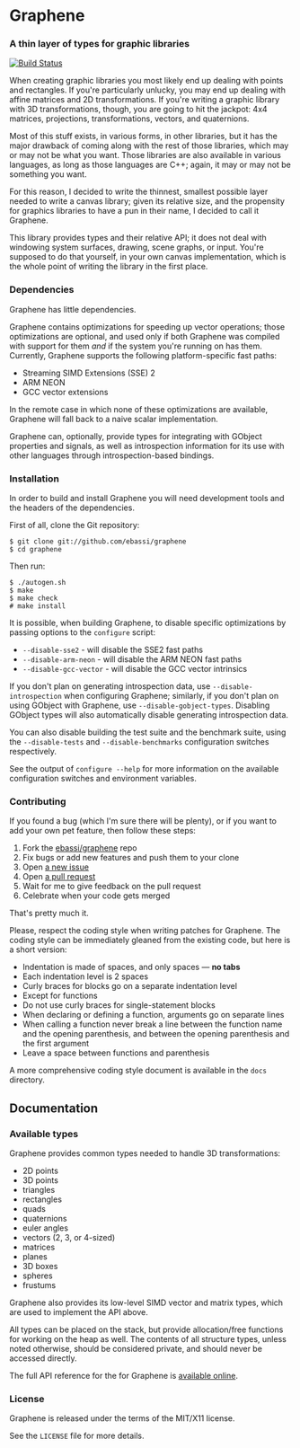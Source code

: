 # Graphene
###  A thin layer of types for graphic libraries

[![Build Status](https://travis-ci.org/ebassi/graphene.svg?branch=master)](https://travis-ci.org/ebassi/graphene)

When creating graphic libraries you most likely end up dealing with points
and rectangles. If you're particularly unlucky, you may end up dealing
with affine matrices and 2D transformations. If you're writing a graphic
library with 3D transformations, though, you are going to hit the jackpot:
4x4 matrices, projections, transformations, vectors, and quaternions.

Most of this stuff exists, in various forms, in other libraries, but it
has the major drawback of coming along with the rest of those libraries,
which may or may not be what you want. Those libraries are also available
in various languages, as long as those languages are C++; again, it may or
may not be something you want.

For this reason, I decided to write the thinnest, smallest possible layer
needed to write a canvas library; given its relative size, and the
propensity for graphics libraries to have a pun in their name, I decided
to call it Graphene.

This library provides types and their relative API; it does not deal with
windowing system surfaces, drawing, scene graphs, or input. You're
supposed to do that yourself, in your own canvas implementation, which is
the whole point of writing the library in the first place.

### Dependencies

Graphene has little dependencies.

Graphene contains optimizations for speeding up vector operations; those
optimizations are optional, and used only if both Graphene was compiled
with support for them *and* if the system you're running on has them.
Currently, Graphene supports the following platform-specific fast paths:

 * Streaming SIMD Extensions (SSE) 2
 * ARM NEON
 * GCC vector extensions

In the remote case in which none of these optimizations are available,
Graphene will fall back to a naive scalar implementation.

Graphene can, optionally, provide types for integrating with GObject
properties and signals, as well as introspection information for its
use with other languages through introspection-based bindings.

### Installation

In order to build and install Graphene you will need development tools and
the headers of the dependencies.

First of all, clone the Git repository:

    $ git clone git://github.com/ebassi/graphene
    $ cd graphene

Then run:

    $ ./autogen.sh
    $ make
    $ make check
    # make install

It is possible, when building Graphene, to disable specific optimizations by
passing options to the `configure` script:

 * `--disable-sse2` - will disable the SSE2 fast paths
 * `--disable-arm-neon` - will disable the ARM NEON fast paths
 * `--disable-gcc-vector` - will disable the GCC vector intrinsics

If you don't plan on generating introspection data, use `--disable-introspection`
when configuring Graphene; similarly, if you don't plan on using GObject with
Graphene, use `--disable-gobject-types`. Disabling GObject types will also
automatically disable generating introspection data.

You can also disable building the test suite and the benchmark suite, using
the `--disable-tests` and `--disable-benchmarks` configuration switches
respectively.

See the output of `configure --help` for more information on the available
configuration switches and environment variables.

### Contributing

If you found a bug (which I'm sure there will be plenty), or if you want
to add your own pet feature, then follow these steps:

 1. Fork the [ebassi/graphene](https://github.com/ebassi/graphene) repo
 2. Fix bugs or add new features and push them to your clone
 3. Open [a new issue](https://github.com/ebassi/graphene/issues/new)
 4. Open [a pull request](https://github.com/ebassi/graphene/pulls)
 5. Wait for me to give feedback on the pull request
 6. Celebrate when your code gets merged

That's pretty much it.

Please, respect the coding style when writing patches for Graphene. The
coding style can be immediately gleaned from the existing code, but here is
a short version:

 * Indentation is made of spaces, and only spaces — **no tabs**
 * Each indentation level is 2 spaces
 * Curly braces for blocks go on a separate indentation level
  * Except for functions
 * Do not use curly braces for single-statement blocks
 * When declaring or defining a function, arguments go on separate
   lines
 * When calling a function never break a line between the function
   name and the opening parenthesis, and between the opening parenthesis
   and the first argument
 * Leave a space between functions and parenthesis

A more comprehensive coding style document is available in the `docs`
directory.

## Documentation

### Available types

Graphene provides common types needed to handle 3D transformations:

 * 2D points
 * 3D points
 * triangles
 * rectangles
 * quads
 * quaternions
 * euler angles
 * vectors (2, 3, or 4-sized)
 * matrices
 * planes
 * 3D boxes
 * spheres
 * frustums

Graphene also provides its low-level SIMD vector and matrix types, which are
used to implement the API above.

All types can be placed on the stack, but provide allocation/free functions
for working on the heap as well. The contents of all structure types, unless
noted otherwise, should be considered private, and should never be accessed
directly.

The full API reference for the for Graphene is [available
online](http://ebassi.github.io/graphene/docs/).

### License

Graphene is released under the terms of the MIT/X11 license.

See the `LICENSE` file for more details.
